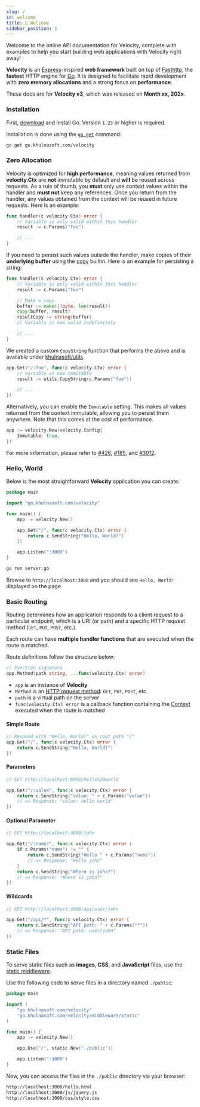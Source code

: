 ```yaml
---
slug: /
id: welcome
title: 👋 Welcome
sidebar_position: 1
---
```

Welcome to the online API documentation for Velocity, complete with examples to help you start building web applications with Velocity right away!

**Velocity** is an [Express](https://github.com/expressjs/express)-inspired **web framework** built on top of [Fasthttp](https://github.com/valyala/fasthttp), the **fastest** HTTP engine for [Go](https://go.dev/doc/). It is designed to facilitate rapid development with **zero memory allocations** and a strong focus on **performance**.

These docs are for **Velocity v3**, which was released on **Month xx, 202x**.

### Installation

First, [download](https://go.dev/dl/) and install Go. Version `1.23` or higher is required.

Installation is done using the [`go get`](https://pkg.go.dev/cmd/go/#hdr-Add_dependencies_to_current_module_and_install_them) command:

```bash
go get go.khulnasoft.com/velocity
```

### Zero Allocation

Velocity is optimized for **high performance**, meaning values returned from **velocity.Ctx** are **not** immutable by default and **will** be reused across requests. As a rule of thumb, you **must** only use context values within the handler and **must not** keep any references. Once you return from the handler, any values obtained from the context will be reused in future requests. Here is an example:

```go
func handler(c velocity.Ctx) error {
    // Variable is only valid within this handler
    result := c.Params("foo") 

    // ...
}
```

If you need to persist such values outside the handler, make copies of their **underlying buffer** using the [copy](https://pkg.go.dev/builtin/#copy) builtin. Here is an example for persisting a string:

```go
func handler(c velocity.Ctx) error {
    // Variable is only valid within this handler
    result := c.Params("foo")

    // Make a copy
    buffer := make([]byte, len(result))
    copy(buffer, result)
    resultCopy := string(buffer) 
    // Variable is now valid indefinitely

    // ...
}
```

We created a custom `CopyString` function that performs the above and is available under [khulnasoft/utils](https://github.com/khulnasoft/utils).

```go
app.Get("/:foo", func(c velocity.Ctx) error {
    // Variable is now immutable
    result := utils.CopyString(c.Params("foo")) 

    // ...
})
```

Alternatively, you can enable the `Immutable` setting. This makes all values returned from the context immutable, allowing you to persist them anywhere. Note that this comes at the cost of performance.

```go
app := velocity.New(velocity.Config{
    Immutable: true,
})
```

For more information, please refer to [#426](https://go.khulnasoft.com/velocity/issues/426), [#185](https://go.khulnasoft.com/velocity/issues/185), and [#3012](https://go.khulnasoft.com/velocity/issues/3012).

### Hello, World

Below is the most straightforward **Velocity** application you can create:

```go
package main

import "go.khulnasoft.com/velocity"

func main() {
    app := velocity.New()

    app.Get("/", func(c velocity.Ctx) error {
        return c.SendString("Hello, World!")
    })

    app.Listen(":3000")
}
```

```bash
go run server.go
```

Browse to `http://localhost:3000` and you should see `Hello, World!` displayed on the page.

### Basic Routing

Routing determines how an application responds to a client request to a particular endpoint, which is a URI (or path) and a specific HTTP request method (`GET`, `PUT`, `POST`, etc.).

Each route can have **multiple handler functions** that are executed when the route is matched.

Route definitions follow the structure below:

```go
// Function signature
app.Method(path string, ...func(velocity.Ctx) error)
```

- `app` is an instance of **Velocity**
- `Method` is an [HTTP request method](https://docs.khulnasoft.com/api/app#route-handlers): `GET`, `PUT`, `POST`, etc.
- `path` is a virtual path on the server
- `func(velocity.Ctx) error` is a callback function containing the [Context](https://docs.khulnasoft.com/api/ctx) executed when the route is matched

#### Simple Route

```go
// Respond with "Hello, World!" on root path "/"
app.Get("/", func(c velocity.Ctx) error {
    return c.SendString("Hello, World!")
})
```

#### Parameters

```go
// GET http://localhost:8080/hello%20world

app.Get("/:value", func(c velocity.Ctx) error {
    return c.SendString("value: " + c.Params("value"))
    // => Response: "value: hello world"
})
```

#### Optional Parameter

```go
// GET http://localhost:3000/john

app.Get("/:name?", func(c velocity.Ctx) error {
    if c.Params("name") != "" {
        return c.SendString("Hello " + c.Params("name"))
        // => Response: "Hello john"
    }
    return c.SendString("Where is john?")
    // => Response: "Where is john?"
})
```

#### Wildcards

```go
// GET http://localhost:3000/api/user/john

app.Get("/api/*", func(c velocity.Ctx) error {
    return c.SendString("API path: " + c.Params("*"))
    // => Response: "API path: user/john"
})
```

### Static Files

To serve static files such as **images**, **CSS**, and **JavaScript** files, use the [static middleware](./middleware/static.md).

Use the following code to serve files in a directory named `./public`:

```go
package main

import (
    "go.khulnasoft.com/velocity"
    "go.khulnasoft.com/velocity/middleware/static"
)

func main() {
    app := velocity.New()

    app.Use("/", static.New("./public"))

    app.Listen(":3000")
}
```

Now, you can access the files in the `./public` directory via your browser:

```bash
http://localhost:3000/hello.html
http://localhost:3000/js/jquery.js
http://localhost:3000/css/style.css
```
